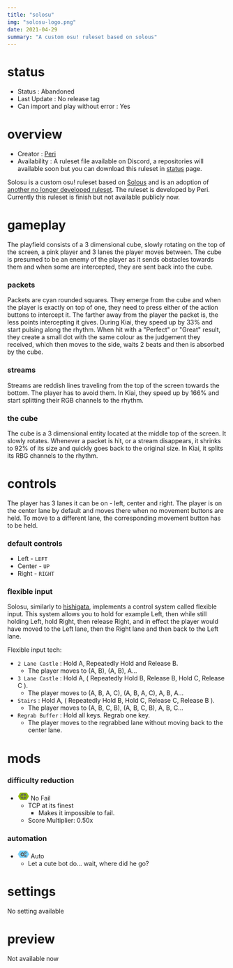 ```yaml
---
title: "solosu"
img: "solosu-logo.png"
date: 2021-04-29
summary: "A custom osu! ruleset based on solous"
---
```


<!-- some detail transfer from old fandom page -->

# status

- Status : Abandoned
- Last Update : No release tag
- Can import and play without error : Yes

# overview

- Creator : [Peri](https://github.com/Flutterish)
- Availability : A ruleset file available on Discord, a repositories will available soon but you can download this ruleset in [status](https://rulesets.info/pages/status/) page.

Solosu is a custom osu! ruleset based on [Solous](https://thc-games.itch.io/solous) and is an adoption of [another no longer developed ruleset](https://github.com/Coppertine/Solosu). The ruleset is developed by Peri. Currently this ruleset is finish but not available publicly now.

# gameplay

The playfield consists of a 3 dimensional cube, slowly rotating on the top of the screen, a pink player and 3 lanes the player moves between. The cube is presumed to be an enemy of the player as it sends obstacles towards them and when some are intercepted, they are sent back into the cube.

### packets

Packets are cyan rounded squares. They emerge from the cube and when the player is exactly on top of one, they need to press either of the action buttons to intercept it. The farther away from the player the packet is, the less points intercepting it gives. During Kiai, they speed up by 33% and start pulsing along the rhythm. When hit with a "Perfect" or "Great" result, they create a small dot with the same colour as the judgement they received, which then moves to the side, waits 2 beats and then is absorbed by the cube.

### streams

Streams are reddish lines traveling from the top of the screen towards the bottom. The player has to avoid them. In Kiai, they speed up by 166% and start splitting their RGB channels to the rhythm.

### the cube

The cube is a 3 dimensional entity located at the middle top of the screen. It slowly rotates. Whenever a packet is hit, or a stream disappears, it shrinks to 92% of its size and quickly goes back to the original size. In Kiai, it splits its RBG channels to the rhythm.

# controls

The player has 3 lanes it can be on - left, center and right. The player is on the center lane by default and moves there when no movement buttons are held. To move to a different lane, the corresponding movement button has to be held.

### default controls

- Left - `LEFT`
- Center - `UP`
- Right - `RIGHT`

### flexible input

Solosu, similarly to [hishigata](https://rulesets.info/posts/hishigata/), implements a control system called flexible input. This system allows you to hold for example Left, then while still holding Left, hold Right, then release Right, and in effect the player would have moved to the Left lane, then the Right lane and then back to the Left lane.

Flexible input tech:

- `2 Lane Castle` : Hold A, Repeatedly Hold and Release B.
  - The player moves to (A, B), (A, B), A...
- `3 Lane Castle` : Hold A, ( Repeatedly Hold B, Release B, Hold C, Release C ).
  - The player moves to (A, B, A, C), (A, B, A, C), A, B, A...
- `Stairs` : Hold A, ( Repeatedly Hold B, Hold C, Release C, Release B ).
  - The player moves to (A, B, C, B), (A, B, C, B), A, B, C...
- `Regrab Buffer` : Hold all keys. Regrab one key.
  - The player moves to the regrabbed lane without moving back to the center lane.

# mods

### difficulty reduction

- ![No Fail Icon](mod-icon/no-fail-mod.png) No Fail
  - TCP at its finest
    - Makes it impossible to fail.
  - Score Multiplier: 0.50x

### automation

- ![Auto Icon](mod-icon/auto-mod.png) Auto
  - Let a cute bot do... wait, where did he go?

# settings

No setting available

# preview

Not available now